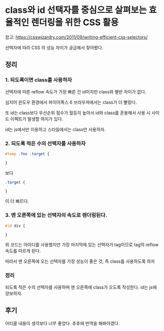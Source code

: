 # class와 id 선택자를 중심으로 살펴보는 효율적인 렌더링을 위한 CSS 활용


참고: https://csswizardry.com/2011/09/writing-efficient-css-selectors/

선택자에 따라 CSS 의 성능 차이가 궁금해서 찾아봤다.

## 정리

### 1. 되도록이면 class를 사용하자

선택자에 따른 reflow 속도가 가장 빠른 건 id이지만 class와 별반 차이가 없다.

심지어 윈도우 환경에서 파이어폭스 6 브라우져에서는 class가 더 빨랐다.

또 id는 class보다 우선순위 점수가 월등히 높아서 id와 class를 혼용해서 사용 시 사이드 이펙트가 발생할 여지가 있다.

id는 js에서만 이용하고 스타일에서는 class만 사용하자.

### 2. 되도록 적은 수의 선택자를 사용하자

```css
#temp .foo .target {

}
```

보다

```css
.target {

}
```

이 더 빠르다.

### 3. 맨 오른쪽에 있는 선택자의 속도로 렌더링된다.

```css
#id div {

}
```

위 코드는 아이디를 사용했지만 가장 마지막에 있는 선택자가 tag이므로 tag의 reflow 속도를 따르게 된다.

따라서 맨 오른쪽에 오는 선택자를 가장 성능이 좋은 것, 즉 class를 사용하도록 하자

### 정리

되도록 적은 수의 선택자를 사용하며 맨 오른쪽에 class가 오도록 작성한다. id는 js에 양보하자.

## 후기

아티클 내용이 생각보다 너무 좋았다. 추후에 번역을 해봐야겠다.